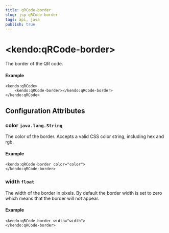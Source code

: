 ```yaml
---
title: qRCode-border
slug: jsp-qRCode-border
tags: api, java
publish: true
---
```


# \<kendo:qRCode-border\>

The border of the QR code.

#### Example
    <kendo:qRCode>
        <kendo:qRCode-border></kendo:qRCode-border>
    </kendo:qRCode>

## Configuration Attributes

### color `java.lang.String`

The color of the border. Accepts a valid CSS color string, including hex and rgb.

#### Example
    <kendo:qRCode-border color="color">
    </kendo:qRCode-border>

### width `float`

The width of the border in pixels. By default the border width is set to zero which means that the border will not appear.

#### Example
    <kendo:qRCode-border width="width">
    </kendo:qRCode-border>

